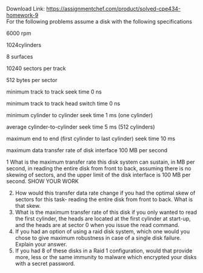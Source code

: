 Download Link: https://assignmentchef.com/product/solved-cpe434-homework-9
<br>
For the following problems assume a disk with the following specifications

6000 rpm

1024cylinders

8 surfaces

10240 sectors per track

512 bytes per sector

minimum track to track seek time 0 ns

minimum track to track head switch time 0 ns

minimum cylinder to cylinder seek time 1 ms (one cylinder)

average cylinder-to-cylinder seek time 5 ms (512 cylinders)

maximum end to end (first cylinder to last cylinder) seek time 10 ms

maximum data transfer rate of disk interface 100 MB per second

1  What is the maximum transfer rate this disk system can sustain, in MB per second,  in reading the entire disk from front to back,  assuming there is no skewing of sectors, and the upper limit of the disk interface is 100 MB per second.  SHOW YOUR WORK

<ol start="2">

 <li> How would this transfer data rate change if you had the optimal skew of sectors for this task- reading the entire disk from front to back. What is that skew.</li>

 <li> What is the maximum transfer rate of this disk if you only wanted to read the first cylinder, the heads are located at the first cylinder at start-up, and the heads are at sector 0 when you issue the read command.</li>

 <li>If you had an option of using a raid disk system, which one would you chose to give maximum robustness in case of a single disk failure. Explain your answer.</li>

 <li> If you had 8 of these disks in a Raid 1 configuration, would that provide more, less or the same immunity to malware which encrypted your disks with a secret password.</li>

</ol>